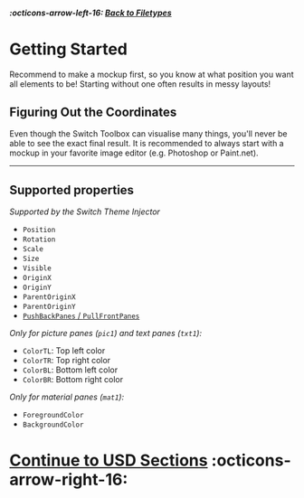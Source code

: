 ##### :octicons-arrow-left-16: [Back to Filetypes](../filetypes.md)

# Getting Started

Recommend to make a mockup first, so you know at what position you want all elements to be! Starting without one often results in messy layouts!

## Figuring Out the Coordinates

Even though the Switch Toolbox can visualise many things, you'll never be able to see the exact final result. It is recommended to always start with a mockup in your favorite image editor (e.g. Photoshop or Paint.net).

---

## Supported properties

_Supported by the Switch Theme Injector_

-   `Position`
-   `Rotation`
-   `Scale`
-   `Size`
-   `Visible`
-   `OriginX`
-   `OriginY`
-   `ParentOriginX`
-   `ParentOriginY`
-   [`PushBackPanes` / `PullFrontPanes`](../examples/pull-push-front-back/index.md)

_Only for picture panes (`pic1`) and text panes (`txt1`):_

-   `ColorTL`: Top left color
-   `ColorTR`: Top right color
-   `ColorBL`: Bottom left color
-   `ColorBR`: Bottom right color

_Only for material panes (`mat1`):_

-   `ForegroundColor`
-   `BackgroundColor`

# [Continue to USD Sections](usd-sections.md) :octicons-arrow-right-16:
